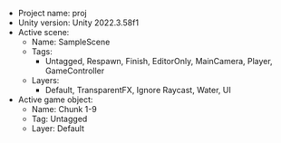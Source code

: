 <!-- UNITY CODE ASSIST INSTRUCTIONS START -->
- Project name: proj
- Unity version: Unity 2022.3.58f1
- Active scene:
  - Name: SampleScene
  - Tags:
    - Untagged, Respawn, Finish, EditorOnly, MainCamera, Player, GameController
  - Layers:
    - Default, TransparentFX, Ignore Raycast, Water, UI
- Active game object:
  - Name: Chunk 1-9
  - Tag: Untagged
  - Layer: Default
<!-- UNITY CODE ASSIST INSTRUCTIONS END -->